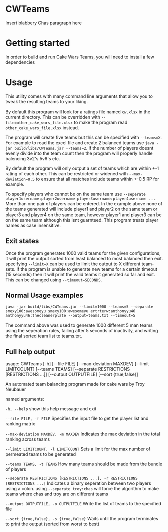 # CWTeams
Insert blabbery Chas paragraph here

# Getting started
In order to build and run Cake Wars Teams, you will need to install a few dependencies

# Usage
This utility comes with many command line arguments that allow you to tweak the resulting teams to your liking.

By default this program will look for a ratings file named `cw.xlsx` in the current directory. This can be overridden with `--file=other_cake_wars_file.xlsx` to make the program read `other_cake_wars_file.xlsx` instead.

The program will create five teams but this can be specified with `--teams=X`. For example to read the excel file and create 2 balanced teams use `java -jar build/libs/CWTeams.jar --teams=2`. If the number of players doesnt evenly divide into the team count then the program will properly handle balencing 3v2's 5v6's etc.

By default the program will only output a set of teams which are within +-1 rating of each other. This can be restricted or widened with `--max-deviation=0.5` to ensure that all matches include teams within +-0.5 RP for example.

To specify players who cannot be on the same team use `--seperate player1username:player2username player3username:player4username ...` More than one pair of players can be entered. In the example above none of the teams generated will include player1 and player2 on the same team or player3 and player4 on the same team, however player1 and player3 can be on the same team although this isnt guarnteed. This program treats player names as case insensitive.

## Exit states
Once the program generates 1000 valid teams for the given configurations, it will print the output sorted from least balanced to most balanced then exit. specifying `--limit=X` can be used to limit the output to X different team-sets. If the program is unable to generate new teams for a certain timeout (15 seconds) then it will print the valid teams it generated so far and exit. This can be changed using `--timeout=SECONDS`.


## Normal Usage examples

`java -jar build/libs/CWTeams.jar --limit=1000 --teams=5 --separate smexy100:awesomeyu smexy100:awesomeyu ertrterw:anthonyyu46 anthonyyu46:thecleanerplate --output=teams.txt --timeout=5`

The command above was used to generate 1000 different 5 man teams using the seperation rules, failing after 5 seconds of inactivity, and writing the final sorted team list to teams.txt.


## Full help output
usage: CWTeams [-h] [--file FILE] [--max-deviation MAXDEV] [--limit LIMITCOUNT] [--teams TEAMS] [--separate RESTRICTIONS [RESTRICTIONS ...]] [--output OUTPUTFILE] [--sort {true,false}]

An automated team balancing program made for cake wars by Troy Neubauer

named arguments:

  `-h, --help`             show this help message and exit

  `--file FILE, -f FILE`   Specifies the input file to get the player list and ranking matrix

  `--max-deviation MAXDEV, -m MAXDEV`
Indicates the max deviation in the total ranking across teams

  `--limit LIMITCOUNT, -l LIMITCOUNT`
Sets a limit for the max number of permeated teams to be generated

  `--teams TEAMS, -t TEAMS`
How many teams should be made from the bundle of players

  `--separate RESTRICTIONS [RESTRICTIONS ...], -r RESTRICTIONS [RESTRICTIONS ...]`
Indicates a binary seperation between two players using a colon. using `--separate troy:chas` will force the algorithm to make teams where chas and troy are on different teams

  `--output OUTPUTFILE, -o OUTPUTFILE`
Write the list of teams to the specified file

  `--sort {true,false}, -s {true,false}`
Waits until the program terminates to print the output (sorted from worst to best)

